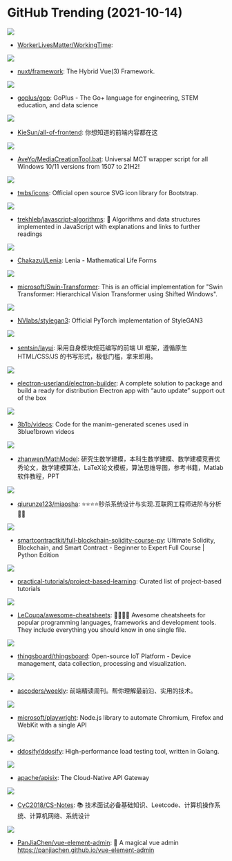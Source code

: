 # GitHub Trending (2021-10-14)

![](https://img.shields.io/badge/none-New%202-green?style=flat-square&logo=appveyor)
- [WorkerLivesMatter/WorkingTime](https://github.com/WorkerLivesMatter/WorkingTime): 

![](https://img.shields.io/badge/TypeScript-New%20349-green?style=flat-square&logo=appveyor)
- [nuxt/framework](https://github.com/nuxt/framework): The Hybrid Vue(3) Framework.

![](https://img.shields.io/badge/Go-New%20114-green?style=flat-square&logo=appveyor)
- [goplus/gop](https://github.com/goplus/gop): GoPlus - The Go+ language for engineering, STEM education, and data science

![](https://img.shields.io/badge/JavaScript-New%20398-green?style=flat-square&logo=appveyor)
- [KieSun/all-of-frontend](https://github.com/KieSun/all-of-frontend): 你想知道的前端内容都在这

![](https://img.shields.io/badge/Batchfile-New%20154-green?style=flat-square&logo=appveyor)
- [AveYo/MediaCreationTool.bat](https://github.com/AveYo/MediaCreationTool.bat): Universal MCT wrapper script for all Windows 10/11 versions from 1507 to 21H2!

![](https://img.shields.io/badge/HTML-New%209-green?style=flat-square&logo=appveyor)
- [twbs/icons](https://github.com/twbs/icons): Official open source SVG icon library for Bootstrap.

![](https://img.shields.io/badge/JavaScript-New%20161-green?style=flat-square&logo=appveyor)
- [trekhleb/javascript-algorithms](https://github.com/trekhleb/javascript-algorithms): 📝 Algorithms and data structures implemented in JavaScript with explanations and links to further readings

![](https://img.shields.io/badge/Python-New%20224-green?style=flat-square&logo=appveyor)
- [Chakazul/Lenia](https://github.com/Chakazul/Lenia): Lenia - Mathematical Life Forms

![](https://img.shields.io/badge/Python-New%20114-green?style=flat-square&logo=appveyor)
- [microsoft/Swin-Transformer](https://github.com/microsoft/Swin-Transformer): This is an official implementation for "Swin Transformer: Hierarchical Vision Transformer using Shifted Windows".

![](https://img.shields.io/badge/Python-New%20404-green?style=flat-square&logo=appveyor)
- [NVlabs/stylegan3](https://github.com/NVlabs/stylegan3): Official PyTorch implementation of StyleGAN3

![](https://img.shields.io/badge/JavaScript-New%2053-green?style=flat-square&logo=appveyor)
- [sentsin/layui](https://github.com/sentsin/layui): 采用自身模块规范编写的前端 UI 框架，遵循原生 HTML/CSS/JS 的书写形式，极低门槛，拿来即用。

![](https://img.shields.io/badge/TypeScript-New%209-green?style=flat-square&logo=appveyor)
- [electron-userland/electron-builder](https://github.com/electron-userland/electron-builder): A complete solution to package and build a ready for distribution Electron app with “auto update” support out of the box

![](https://img.shields.io/badge/Python-New%207-green?style=flat-square&logo=appveyor)
- [3b1b/videos](https://github.com/3b1b/videos): Code for the manim-generated scenes used in 3blue1brown videos

![](https://img.shields.io/badge/TeX-New%2045-green?style=flat-square&logo=appveyor)
- [zhanwen/MathModel](https://github.com/zhanwen/MathModel): 研究生数学建模，本科生数学建模、数学建模竞赛优秀论文，数学建模算法，LaTeX论文模板，算法思维导图，参考书籍，Matlab软件教程，PPT

![](https://img.shields.io/badge/Java-New%2047-green?style=flat-square&logo=appveyor)
- [qiurunze123/miaosha](https://github.com/qiurunze123/miaosha): ⭐⭐⭐⭐秒杀系统设计与实现.互联网工程师进阶与分析🙋🐓

![](https://img.shields.io/badge/none-New%2017-green?style=flat-square&logo=appveyor)
- [smartcontractkit/full-blockchain-solidity-course-py](https://github.com/smartcontractkit/full-blockchain-solidity-course-py): Ultimate Solidity, Blockchain, and Smart Contract - Beginner to Expert Full Course | Python Edition

![](https://img.shields.io/badge/none-New%20193-green?style=flat-square&logo=appveyor)
- [practical-tutorials/project-based-learning](https://github.com/practical-tutorials/project-based-learning): Curated list of project-based tutorials

![](https://img.shields.io/badge/JavaScript-New%2049-green?style=flat-square&logo=appveyor)
- [LeCoupa/awesome-cheatsheets](https://github.com/LeCoupa/awesome-cheatsheets): 👩‍💻👨‍💻 Awesome cheatsheets for popular programming languages, frameworks and development tools. They include everything you should know in one single file.

![](https://img.shields.io/badge/Java-New%205-green?style=flat-square&logo=appveyor)
- [thingsboard/thingsboard](https://github.com/thingsboard/thingsboard): Open-source IoT Platform - Device management, data collection, processing and visualization.

![](https://img.shields.io/badge/JavaScript-New%20105-green?style=flat-square&logo=appveyor)
- [ascoders/weekly](https://github.com/ascoders/weekly): 前端精读周刊。帮你理解最前沿、实用的技术。

![](https://img.shields.io/badge/JavaScript-New%20304-green?style=flat-square&logo=appveyor)
- [microsoft/playwright](https://github.com/microsoft/playwright): Node.js library to automate Chromium, Firefox and WebKit with a single API

![](https://img.shields.io/badge/Go-New%2080-green?style=flat-square&logo=appveyor)
- [ddosify/ddosify](https://github.com/ddosify/ddosify): High-performance load testing tool, written in Golang.

![](https://img.shields.io/badge/Lua-New%208-green?style=flat-square&logo=appveyor)
- [apache/apisix](https://github.com/apache/apisix): The Cloud-Native API Gateway

![](https://img.shields.io/badge/Java-New%2062-green?style=flat-square&logo=appveyor)
- [CyC2018/CS-Notes](https://github.com/CyC2018/CS-Notes): 📚 技术面试必备基础知识、Leetcode、计算机操作系统、计算机网络、系统设计

![](https://img.shields.io/badge/Vue-New%2031-green?style=flat-square&logo=appveyor)
- [PanJiaChen/vue-element-admin](https://github.com/PanJiaChen/vue-element-admin): 🎉 A magical vue admin https://panjiachen.github.io/vue-element-admin

